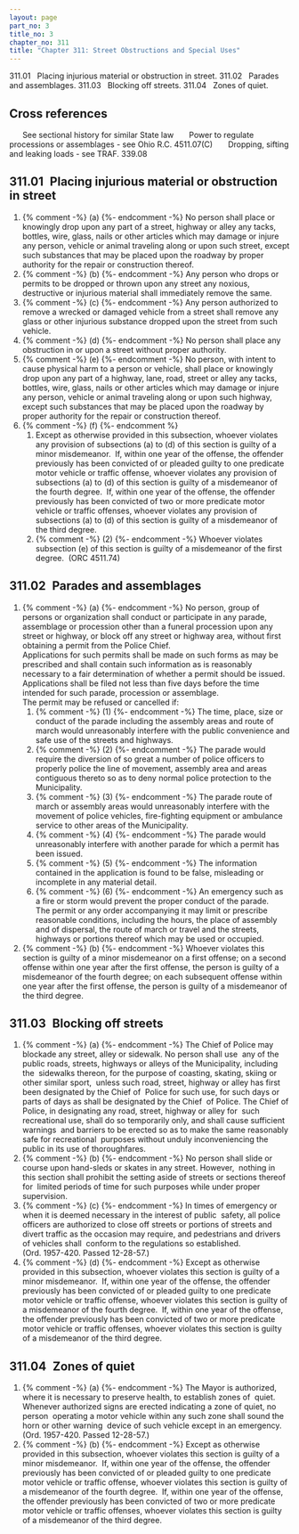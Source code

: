 ```yaml
---
layout: page
part_no: 3
title_no: 3
chapter_no: 311
title: "Chapter 311: Street Obstructions and Special Uses"
---
```


311.01   Placing injurious material or obstruction in street.
311.02   Parades and assemblages.
311.03   Blocking off streets.
311.04   Zones of quiet.

## Cross references

      See sectional history for similar State law
      Power to regulate processions or assemblages - see Ohio R.C. 4511.07(C)
      Dropping, sifting and leaking loads - see TRAF.
339.08

## 311.01   Placing injurious material or obstruction in street

<p class="Markdown-list--a-1-A"></p>

1. {% comment -%} (a) {%- endcomment -%} No person shall place or knowingly drop upon any part of a street,
highway or alley any tacks, bottles, wire, glass, nails or other articles which
may damage or injure any person, vehicle or animal traveling along or upon such
street, except such substances that may be placed upon the roadway by proper
authority for the repair or construction thereof.
2. {% comment -%} (b) {%- endcomment -%} Any person who drops or permits to be dropped or thrown upon any
street any noxious, destructive or injurious material shall immediately remove
the same.
3. {% comment -%} (c) {%- endcomment -%} Any person authorized to remove a wrecked or damaged vehicle from a
street shall remove any glass or other injurious substance dropped upon the
street from such vehicle.
4. {% comment -%} (d) {%- endcomment -%} No person shall place any obstruction in or upon a street without
proper authority.
5. {% comment -%} (e) {%- endcomment -%} No person, with intent to cause physical harm to a person or vehicle,
shall place or knowingly drop upon any part of a highway, lane, road, street or
alley any tacks, bottles, wire, glass, nails or other articles which may damage
or injure any person, vehicle or animal traveling along or upon such highway,
except such substances that may be placed upon the roadway by proper authority
for the repair or construction thereof. 
6. {% comment -%} (f) {%- endcomment %}
    1. Except as otherwise provided in this subsection, whoever
violates any provision of subsections (a) to (d) of this section is guilty of a
minor misdemeanor.  If, within one year of the offense, the offender previously
has been convicted of or pleaded guilty to one predicate motor vehicle or
traffic offense, whoever violates any provision of subsections (a) to (d) of
this section is guilty of a misdemeanor of the fourth degree.  If, within one
year of the offense, the offender previously has been convicted of two or more
predicate motor vehicle or traffic offenses, whoever violates any provision of
subsections (a) to (d) of this section is guilty of a misdemeanor of the third
degree.
    2. {% comment -%} (2) {%- endcomment -%} Whoever violates subsection (e) of this section is guilty of a
misdemeanor of the first degree.  (ORC 4511.74)

## 311.02   Parades and assemblages

<p class="Markdown-list--a-1-A"></p>

1. {% comment -%} (a) {%- endcomment -%} No person, group of persons or organization shall conduct or
participate in any parade, assemblage or procession other than a funeral
procession upon any street or highway, or block off any street or highway area,
without first obtaining a permit from the Police Chief.  
Applications for such permits shall be made on such forms as may be
prescribed and shall contain such information as is reasonably necessary to a
fair determination of whether a permit should be issued.  Applications shall be
filed not less than five days before the time intended for such parade,
procession or assemblage.  
The permit may be refused or cancelled if:
    1. {% comment -%} (1) {%- endcomment -%} The time, place, size or conduct of the parade including the
assembly areas and route of march would unreasonably interfere with the public
convenience and safe use of the streets and highways.
    2. {% comment -%} (2) {%- endcomment -%} The parade would require the diversion of so great a number of
police officers to properly police the line of movement, assembly area and
areas contiguous thereto so as to deny normal police protection to the
Municipality.
    3. {% comment -%} (3) {%- endcomment -%} The parade route of march or assembly areas would unreasonably
interfere with the movement of police vehicles, fire-fighting equipment or
ambulance service to other areas of the Municipality.
    4. {% comment -%} (4) {%- endcomment -%} The parade would unreasonably interfere with another parade for
which a permit has been issued.
    5. {% comment -%} (5) {%- endcomment -%} The information contained in the application is found to be false,
misleading or incomplete in any material detail.
    6. {% comment -%} (6) {%- endcomment -%} An emergency such as a fire or storm would prevent the proper
conduct of the parade.  
The permit or any order accompanying it may limit or prescribe reasonable
conditions, including the hours, the place of assembly and of dispersal, the
route of march or travel and the streets, highways or portions thereof which
may be used or occupied.
2. {% comment -%} (b) {%- endcomment -%} Whoever violates this section is guilty of a minor misdemeanor on a
first offense; on a second offense within one year after the first offense, the
person is guilty of a misdemeanor of the fourth degree; on each subsequent
offense within one year after the first offense, the person is guilty of a
misdemeanor of the third degree.

## 311.03   Blocking off streets

<p class="Markdown-list--a-1-A"></p>

1. {% comment -%} (a) {%- endcomment -%} The Chief of Police may blockade any street, alley or sidewalk. No
person shall use  any of the public roads, streets, highways or alleys of the
Municipality, including the  sidewalks thereon, for the purpose of coasting,
skating, skiing or other similar sport,  unless such road, street, highway or
alley has first been designated by the Chief of  Police for such use, for such
days or parts of days as shall be designated by the Chief  of Police. The Chief
of Police, in designating any road, street, highway or alley for  such
recreational use, shall do so temporarily only, and shall cause sufficient
warnings  and barriers to be erected so as to make the same reasonably safe for
recreational  purposes without unduly inconveniencing the public in its use of
thoroughfares. 
2. {% comment -%} (b) {%- endcomment -%} No person shall slide or course upon hand-sleds or skates in any
street. However,  nothing in this section shall prohibit the setting aside of
streets or sections thereof for  limited periods of time for such purposes
while under proper supervision. 
3. {% comment -%} (c) {%- endcomment -%} In times of emergency or when it is deemed necessary in the interest
of public  safety, all police officers are authorized to close off streets or
portions of streets and  divert traffic as the occasion may require, and
pedestrians and drivers of vehicles shall  conform to the regulations so
established.  
(Ord. 1957-420. Passed 12-28-57.) 
4. {% comment -%} (d) {%- endcomment -%} Except as otherwise provided in this subsection, whoever violates this
section is guilty of a minor misdemeanor.  If, within one year of the offense,
the offender previously has been convicted of or pleaded guilty to one
predicate motor vehicle or traffic offense, whoever violates this section is
guilty of a misdemeanor of the fourth degree.  If, within one year of the
offense, the offender previously has been convicted of two or more predicate
motor vehicle or traffic offenses, whoever violates this section is guilty of a
misdemeanor of the third degree.

## 311.04   Zones of quiet

<p class="Markdown-list--a-1-A"></p>

1. {% comment -%} (a) {%- endcomment -%} The Mayor is authorized, where it is necessary to preserve health, to
establish zones of  quiet. Whenever authorized signs are erected indicating a
zone of quiet, no person  operating a motor vehicle within any such zone shall
sound the horn or other warning  device of such vehicle except in an emergency.  
(Ord. 1957-420. Passed 12-28-57.)
2. {% comment -%} (b) {%- endcomment -%} Except as otherwise provided in this subsection, whoever violates this
section is guilty of a minor misdemeanor.  If, within one year of the offense,
the offender previously has been convicted of or pleaded guilty to one
predicate motor vehicle or traffic offense, whoever violates this section is
guilty of a misdemeanor of the fourth degree.  If, within one year of the
offense, the offender previously has been convicted of two or more predicate
motor vehicle or traffic offenses, whoever violates this section is guilty of a
misdemeanor of the third degree.
